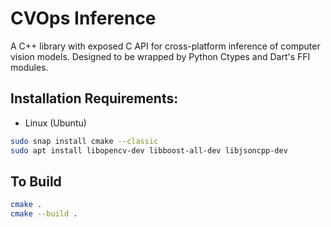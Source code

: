 # CVOps Inference

A C++ library with exposed C API for cross-platform inference of computer vision models.  Designed to be wrapped by Python Ctypes and Dart's FFI modules.

## Installation Requirements:

* Linux (Ubuntu)

```bash
sudo snap install cmake --classic
sudo apt install libopencv-dev libboost-all-dev libjsoncpp-dev
```

## To Build

```bash
cmake .
cmake --build .
```